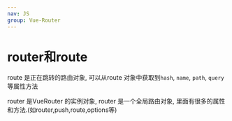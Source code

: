 ```yaml
---
nav: JS
group: Vue-Router
---
```


# router和route

route 是正在跳转的路由对象, 可以从route 对象中获取到`hash`, `name`, `path`, `query` 等属性方法

router 是VueRouter 的实例对象, router 是一个全局路由对象, 里面有很多的属性和方法.(如router,push,route,options等)
